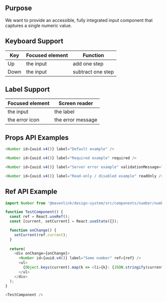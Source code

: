 ## Purpose

We want to provide an accessible, fully integrated input component that captures a single numeric value.

## Keyboard Support

| Key | Focused element | Function |
| --- | --------------- | -------- |
| Up  |  the input      | add one step |
| Down  |  the input    | subtract one step |

## Label Support

| Focused element | Screen reader |
| --------------- | ------------- |
|  the input      | the label     |
|  the error icon | the error message |

## Props API Examples

```js
<Number id={uuid.v4()} label="Default example" />
```

```js
<Number id={uuid.v4()} label="Required example" required />
```

```js
<Number id={uuid.v4()} label="Server error example" validationMessage="The server returned an error." />
```

```js
<Number id={uuid.v4()} label="Read-only / disabled example" readOnly />
```

## Ref API Example

```js
import Number from '@mavenlink/design-system/src/components/number/number.jsx';

function TestComponent() {
  const ref = React.useRef();
  const [current, setCurrent] = React.useState({});

  function onChange() {
    setCurrent(ref.current);
  }
  
  return(
    <div onChange={onChange}>
      <Number id={uuid.v4()} label="Some number" ref={ref} />
      <ul>
        {Object.keys(current).map(k => <li>{k}: {JSON.stringify(current[k])}</li>)}
      </ul>
    </div>
  );
}

<TestComponent />
```
